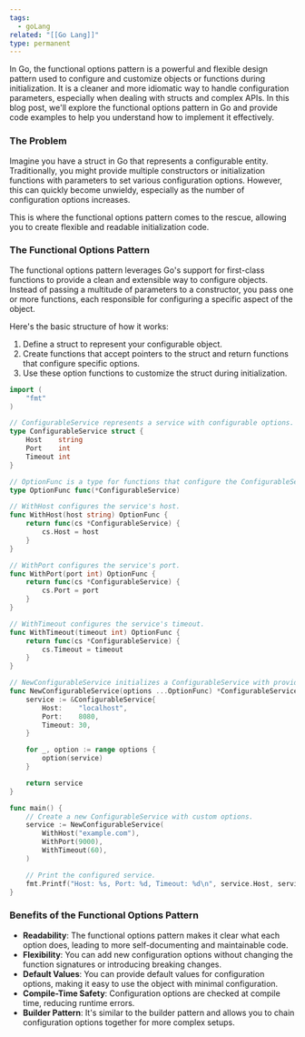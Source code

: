 ```yaml
---
tags:
  - goLang
related: "[[Go Lang]]"
type: permanent
---
```

In Go, the functional options pattern is a powerful and flexible design pattern used to configure and customize objects or functions during initialization. It is a cleaner and more idiomatic way to handle configuration parameters, especially when dealing with structs and complex APIs. In this blog post, we'll explore the functional options pattern in Go and provide code examples to help you understand how to implement it effectively.

### The Problem

Imagine you have a struct in Go that represents a configurable entity. Traditionally, you might provide multiple constructors or initialization functions with parameters to set various configuration options. However, this can quickly become unwieldy, especially as the number of configuration options increases.

This is where the functional options pattern comes to the rescue, allowing you to create flexible and readable initialization code.

### The Functional Options Pattern

The functional options pattern leverages Go's support for first-class functions to provide a clean and extensible way to configure objects. Instead of passing a multitude of parameters to a constructor, you pass one or more functions, each responsible for configuring a specific aspect of the object.

Here's the basic structure of how it works:

1. Define a struct to represent your configurable object.
2. Create functions that accept pointers to the struct and return functions that configure specific options.
3. Use these option functions to customize the struct during initialization.


```GO
import (
    "fmt"
)

// ConfigurableService represents a service with configurable options.
type ConfigurableService struct {
    Host    string
    Port    int
    Timeout int
}

// OptionFunc is a type for functions that configure the ConfigurableService.
type OptionFunc func(*ConfigurableService)

// WithHost configures the service's host.
func WithHost(host string) OptionFunc {
    return func(cs *ConfigurableService) {
        cs.Host = host
    }
}

// WithPort configures the service's port.
func WithPort(port int) OptionFunc {
    return func(cs *ConfigurableService) {
        cs.Port = port
    }
}

// WithTimeout configures the service's timeout.
func WithTimeout(timeout int) OptionFunc {
    return func(cs *ConfigurableService) {
        cs.Timeout = timeout
    }
}

// NewConfigurableService initializes a ConfigurableService with provided options.
func NewConfigurableService(options ...OptionFunc) *ConfigurableService {
    service := &ConfigurableService{
        Host:    "localhost",
        Port:    8080,
        Timeout: 30,
    }

    for _, option := range options {
        option(service)
    }

    return service
}

func main() {
    // Create a new ConfigurableService with custom options.
    service := NewConfigurableService(
        WithHost("example.com"),
        WithPort(9000),
        WithTimeout(60),
    )

    // Print the configured service.
    fmt.Printf("Host: %s, Port: %d, Timeout: %d\n", service.Host, service.Port, service.Timeout)
}
```

### Benefits of the Functional Options Pattern

- **Readability**: The functional options pattern makes it clear what each option does, leading to more self-documenting and maintainable code.
- **Flexibility**: You can add new configuration options without changing the function signatures or introducing breaking changes.
- **Default Values**: You can provide default values for configuration options, making it easy to use the object with minimal configuration.
- **Compile-Time Safety**: Configuration options are checked at compile time, reducing runtime errors.
- **Builder Pattern**: It's similar to the builder pattern and allows you to chain configuration options together for more complex setups.